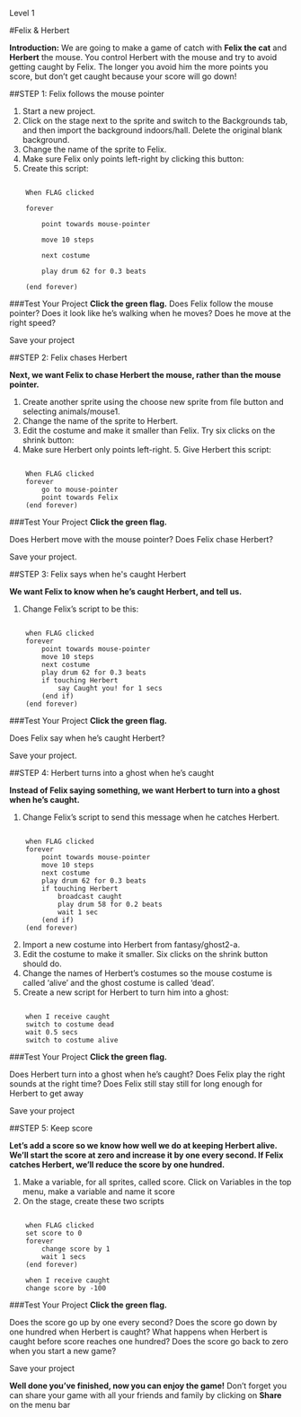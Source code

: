Level 1

#Felix & Herbert

__Introduction:__
We are going to make a game of catch with __Felix the cat__ and __Herbert__ the mouse. You control Herbert with the mouse and try to avoid getting caught by Felix. The longer you avoid him the more points you score, but don’t get caught because your score will go down!

##STEP 1: Felix follows the mouse pointer

1. Start a new project.
2. Click on the stage next to the sprite and switch to the Backgrounds tab, and then import the background indoors/hall. Delete the original blank background.
3. Change the name of the sprite to Felix.
4. Make sure Felix only points left-right by clicking this button:
5. Create this script:

```scratch

	When FLAG clicked

	forever

		point towards mouse-pointer

		move 10 steps

		next costume

		play drum 62 for 0.3 beats

	(end forever)
```
		
###Test Your Project
__Click the green flag.__
Does Felix follow the mouse pointer? Does it look like he’s walking when he moves? Does he move at the right speed?

Save your project

##STEP 2: Felix chases Herbert

__Next, we want Felix to chase Herbert the mouse, rather than the mouse pointer.__

1. Create another sprite using the choose new sprite from file button and selecting animals/mouse1.
2. Change the name of the sprite to Herbert.
3. Edit the costume and make it smaller than Felix.
Try six clicks on the shrink button:
4. Make sure Herbert only points left-right. 5. Give Herbert this script:


```scratch
	
	When FLAG clicked
	forever
		go to mouse-pointer
		point towards Felix
	(end forever)
```

###Test Your Project
__Click the green flag.__

Does Herbert move with the mouse pointer? Does Felix chase Herbert?

Save your project.

##STEP 3: Felix says when he's caught Herbert

__We want Felix to know when he’s caught Herbert, and tell us.__


1. Change Felix’s script to be this:

```scratch
	
	when FLAG clicked
	forever
		point towards mouse-pointer
		move 10 steps
		next costume
		play drum 62 for 0.3 beats
		if touching Herbert
			say Caught you! for 1 secs
		(end if)
	(end forever)
```

###Test Your Project
__Click the green flag.__

Does Felix say when he’s caught Herbert?

Save your project.

##STEP 4: Herbert turns into a ghost when he’s caught

__Instead of Felix saying something, we want Herbert to turn into a ghost when he’s caught.__

1. Change Felix’s script to send this message when he catches Herbert.

```scratch
	
	when FLAG clicked
	forever
		point towards mouse-pointer
		move 10 steps
		next costume
		play drum 62 for 0.3 beats
		if touching Herbert
			broadcast caught
			play drum 58 for 0.2 beats
			wait 1 sec
		(end if)
	(end forever)
```
2. Import a new costume into Herbert from fantasy/ghost2-a.
3. Edit the costume to make it smaller.
Six clicks on the shrink button should do.
4. Change the names of Herbert’s
costumes so the mouse costume is
called ‘alive’ and the ghost costume is called ‘dead’.
5. Create a new script for Herbert to turn him into a ghost:

```scratch
	
	when I receive caught
	switch to costume dead
	wait 0.5 secs
	switch to costume alive
```
	
###Test Your Project
__Click the green flag.__

Does Herbert turn into a ghost when he’s caught?
Does Felix play the right sounds at the right time?
Does Felix still stay still for long enough for Herbert to get away

Save your project

##STEP 5: Keep score

__Let’s add a score so we know how well we do at keeping Herbert alive.
We’ll start the score at zero and increase it by one every second. If Felix catches Herbert, we’ll reduce the score by one hundred.__

1. Make a variable, for all sprites, called score. Click on Variables in the top menu, make a variable and name it score
2. On the stage, create these two scripts

```scratch
	
	when FLAG clicked
	set score to 0
	forever
		change score by 1
		wait 1 secs
	(end forever)
	
	when I receive caught
	change score by -100
```
	
###Test Your Project
__Click the green flag.__

Does the score go up by one every second?
Does the score go down by one hundred when Herbert is caught?
What happens when Herbert is caught before score reaches one hundred? Does the score go back to zero when you start a new game?

Save your project

__Well done you’ve finished, now you can enjoy the game!__
Don’t forget you can share your game with all your friends and family by clicking on __Share__ on the menu bar

